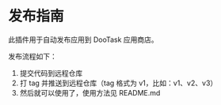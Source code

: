 # 发布指南

此插件用于自动发布应用到 DooTask 应用商店。

发布流程如下：

1. 提交代码到远程仓库
2. 打 tag 并推送到远程仓库（tag 格式为 v1，比如：v1、v2、v3）
3. 然后就可以使用了，使用方法见 README.md